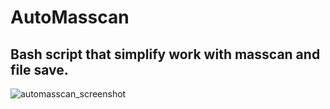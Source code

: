<h1>AutoMasscan</h1>
<h2>Bash script that simplify work with masscan and file save.</h2>

![automasscan_screenshot](https://user-images.githubusercontent.com/32132485/152528880-1070f877-784d-42c8-a406-6fad4b48f064.png)
